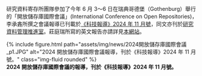 研究資料寄存所團隊參加了今年 6 月 3～6 日在瑞典哥德堡（Gothenburg）舉行的「開放儲存庫國際會議」(International Conference on Open Repositories)，李承錱所撰之會議報導已刊載於[《科技報導》2024 年 11 月號](https://www.scimonth.com.tw/archives/11184)，同文亦刊於[研究資料管理推進室](https://rdm.depositar.io/zh_TW/news/20241114-OR2024)。莊庭瑞所寫的英文報告亦請詳見[本網站](https://lab.depositar.io/news/241203_1/)。

<div class="row">
    <div class="col-sm mt-3 mt-md-0">
        {% include figure.html path="assets/img/news/2024開放儲存庫國際會議_p1.JPG" alt="2024 開放儲存庫國際會議報導，刊於《科技報導》2024 年 11 月號。" class="img-fluid rounded" %}
    </div>
</div>
<div class="caption">
    <b>2024 開放儲存庫國際會議的報導，刊於《科技報導》2024 年 11 月號。</b>
</div>

